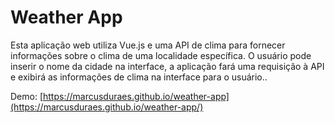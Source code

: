 # Weather App

Esta aplicação web utiliza Vue.js e uma API de clima para fornecer informações sobre o clima de uma localidade específica. O usuário pode inserir o nome da cidade na interface, a aplicação fará uma requisição à API e exibirá as informações de clima na interface para o usuário..

Demo: [https://marcusduraes.github.io/weather-app](https://marcusduraes.github.io/weather-app/)
